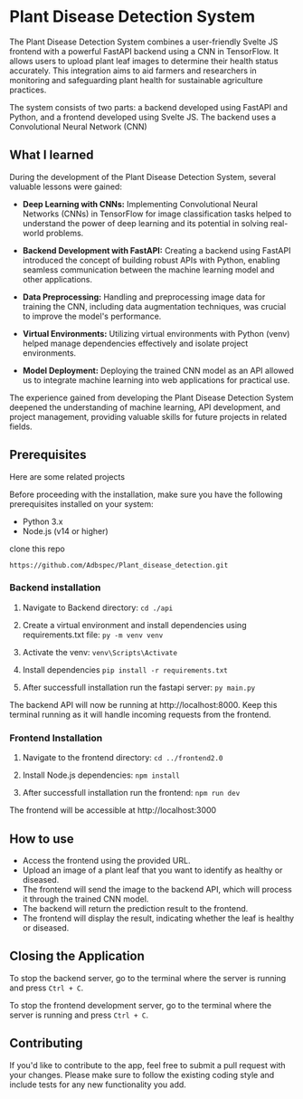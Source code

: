 # Plant Disease Detection System

The Plant Disease Detection System combines a user-friendly Svelte JS frontend with a powerful FastAPI backend using a CNN in TensorFlow. It allows users to upload plant leaf images to determine their health status accurately. This integration aims to aid farmers and researchers in monitoring and safeguarding plant health for sustainable agriculture practices.

The system consists of two parts: a backend developed using FastAPI and Python, and a frontend developed using Svelte JS. The backend uses a Convolutional Neural Network (CNN) 

## What I learned

During the development of the Plant Disease Detection System, several valuable lessons were gained:

- **Deep Learning with CNNs:** Implementing Convolutional Neural Networks (CNNs) in TensorFlow for image classification tasks helped to understand the power of deep learning and its potential in solving real-world problems.

- **Backend Development with FastAPI:** Creating a backend using FastAPI introduced the concept of building robust APIs with Python, enabling seamless communication between the machine learning model and other applications.

- **Data Preprocessing:** Handling and preprocessing image data for training the CNN, including data augmentation techniques, was crucial to improve the model's performance.

- **Virtual Environments:** Utilizing virtual environments with Python (venv) helped manage dependencies effectively and isolate project environments.

- **Model Deployment:** Deploying the trained CNN model as an API allowed us to integrate machine learning into web applications for practical use.

The experience gained from developing the Plant Disease Detection System deepened the understanding of machine learning, API development, and project management, providing valuable skills for future projects in related fields.

## Prerequisites

Here are some related projects

Before proceeding with the installation, make sure you have the following prerequisites installed on your system:

- Python 3.x
- Node.js (v14 or higher)

clone this repo

`https://github.com/Adbspec/Plant_disease_detection.git`

### Backend installation

1. Navigate to Backend directory:
`cd ./api`

2. Create a virtual environment and install dependencies using requirements.txt file:
`py -m venv venv`

3. Activate the venv:
` venv\Scripts\Activate `

4. Install dependencies
`pip install -r requirements.txt`

5. After successfull installation run the fastapi server:
`py main.py`

The backend API will now be running at http://localhost:8000. Keep this terminal running as it will handle incoming requests from the frontend.

### Frontend Installation

1. Navigate to the frontend directory:
`cd ../frontend2.0`

2. Install Node.js dependencies:
`npm install`

3. After successfull installation run the frontend:
`npm run dev`

The frontend will be accessible at http://localhost:3000

## How to use
- Access the frontend using the provided URL.
- Upload an image of a plant leaf that you want to identify as healthy or diseased.
- The frontend will send the image to the backend API, which will process it through the trained CNN model.
- The backend will return the prediction result to the frontend.
- The frontend will display the result, indicating whether the leaf is healthy or diseased.

## Closing the Application
To stop the backend server, go to the terminal where the server is running and press `Ctrl + C`.

To stop the frontend development server, go to the terminal where the server is running and press `Ctrl + C`.

## Contributing
If you'd like to contribute to the app, feel free to submit a pull request with your changes. Please make sure to follow the existing coding style and include tests for any new functionality you add.

 
